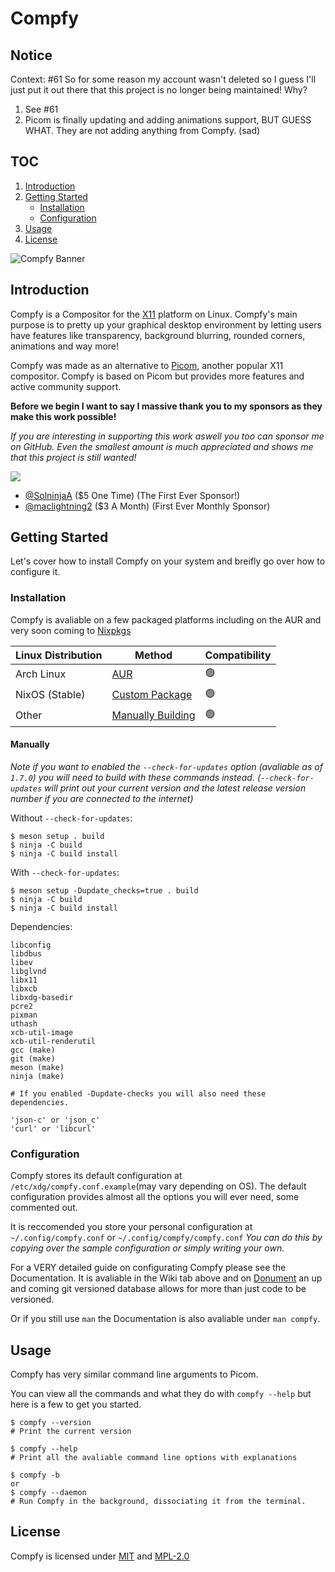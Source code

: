 # Compfy

## Notice

Context: #61
So for some reason my account wasn't deleted so I guess I'll just put it out there that this project is no longer being maintained!
Why?
1. See #61
2. Picom is finally updating and adding animations support, BUT GUESS WHAT. They are not adding anything from Compfy. (sad)

## TOC

1. [Introduction](#introduction)
2. [Getting Started](#getting-started)
   - [Installation](#installation)
   - [Configuration](#configuration)
3. [Usage](#usage)
4. [License](#license)

![Compfy Banner](media/compfy-banner.png)

## Introduction

Compfy is a Compositor for the [X11](https://www.x.org/wiki/) platform on Linux. Compfy's main purpose is to pretty up your graphical desktop environment by letting users have features like transparency, background blurring, rounded corners, animations and way more!

Compfy was made as an alternative to [Picom](https://github.com/yshui/picom), another popular X11 compositor. Compfy is based on Picom but provides more features and active community support.

**Before we begin I want to say I massive thank you to my sponsors as they make this work possible!**

*If you are interesting in supporting this work aswell you too can sponsor me on GitHub. Even the smallest amount is much appreciated and shows me that this project is still wanted!*

[![](https://img.shields.io/static/v1?label=Sponsor&message=%E2%9D%A4&logo=GitHub&color=%23fe8e86)](https://github.com/sponsors/allusive-dev)

- [@SolninjaA](https://github.com/SolninjaA) ($5 One Time) (The First Ever Sponsor!)
- [@maclightning2](https://github.com/maclightning2) ($3 A Month) (First Ever Monthly Sponsor)

## Getting Started

Let's cover how to install Compfy on your system and breifly go over how to configure it.

### Installation

Compfy is avaliable on a few packaged platforms including on the AUR and very soon coming to [Nixpkgs](https://github.com/NixOS/nixpkgs)

| Linux Distribution | Method  | Compatibility |
| ------------------ | ------- | --------------|
| Arch Linux         | [AUR](https://aur.archlinux.org/packages/compfy) | :green_circle: |
| NixOS (Stable)     | [Custom Package](https://github.com/allusive-dev/compfy/releases/latest) | :green_circle: |
| Other              | [Manually Building](#manually) | :green_circle: |

#### Manually

*Note if you want to enabled the `--check-for-updates` option (avaliable as of `1.7.0`) you will need to build with these commands instead.
(`--check-for-updates` will print out your current version and the latest release version number if you are connected to the internet)*

Without `--check-for-updates`:
```
$ meson setup . build
$ ninja -C build
$ ninja -C build install
```
With `--check-for-updates`:
```
$ meson setup -Dupdate_checks=true . build
$ ninja -C build
$ ninja -C build install
```

Dependencies:

```
libconfig
libdbus
libev
libglvnd
libx11
libxcb
libxdg-basedir
pcre2
pixman
uthash
xcb-util-image
xcb-util-renderutil
gcc (make)
git (make)
meson (make)
ninja (make)

# If you enabled -Dupdate-checks you will also need these dependencies.

'json-c' or 'json_c'
'curl' or 'libcurl'
```

### Configuration

Compfy stores its default configuration at `/etc/xdg/compfy.conf.example`(may vary depending on OS). 
The default configuration provides almost all the options you will ever need, some commented out.

It is reccomended you store your personal configuration at `~/.config/compfy.conf` or `~/.config/compfy/compfy.conf`
*You can do this by copying over the sample configuration or simply writing your own.*

For a VERY detailed guide on configurating Compfy please see the Documentation.
It is avaliable in the Wiki tab above and on [Donument](https://donument.com/d/Allusive/compfy/-/documents/) an up and coming git versioned database allows for more than just code to be versioned.

Or if you still use `man` the Documentation is also avaliable under `man compfy`.


## Usage

Compfy has very similar command line arguments to Picom.

You can view all the commands and what they do with `compfy --help` but here is a few to get you started.

```
$ compfy --version
# Print the current version

$ compfy --help
# Print all the avaliable command line options with explanations

$ compfy -b
or
$ compfy --daemon
# Run Compfy in the background, dissociating it from the terminal.
```

## License

Compfy is licensed under [MIT](LICENSES/MIT) and [MPL-2.0](LICENSES/MPL-2.0)
